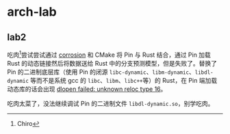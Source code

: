 # arch-lab

## lab2

吃肉[^1]尝试尝试通过 [corrosion](https://github.com/chiro2001/corrosion-pin) 和 CMake 将 Pin 与 Rust 结合，通过 Pin 加载 Rust 的动态链接然后将数据送给 Rust 中的分支预测模型，但是失败了。替换了 Pin 的二进制底层库（使用 Pin 的闭源 `libc-dynamic`、`libm-dynamic`、`libdl-dynamic` 等而不是系统 gcc 的  `libc`、`libm`、`libc++`等）的 Rust，在 Pin 端加载动态库的话会出现 [dlopen failed: unknown reloc type 16](https://github.com/chiro2001/arch-lab/commit/4a1043fa6945350e10ac3bb097db8a73c4b04a2e)。

吃肉太菜了，没法继续调试 Pin 的二进制文件 `libdl-dynamic.so`，别学吃肉。

[^1]: Chiro